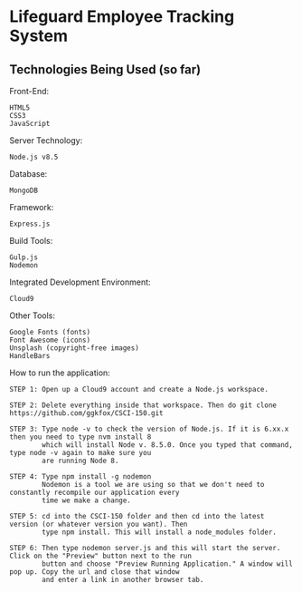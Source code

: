 # Lifeguard Employee Tracking System

## Technologies Being Used (so far)

Front-End:

	HTML5
	CSS3
	JavaScript

Server Technology: 

	Node.js v8.5

Database: 

	MongoDB

Framework: 

	Express.js

Build Tools:

	Gulp.js
	Nodemon

Integrated Development Environment: 

	Cloud9
	
Other Tools:

	Google Fonts (fonts)
	Font Awesome (icons)
	Unsplash (copyright-free images)
	HandleBars


How to run the application:

	STEP 1: Open up a Cloud9 account and create a Node.js workspace.
	
	STEP 2: Delete everything inside that workspace. Then do git clone https://github.com/ggkfox/CSCI-150.git
	
	STEP 3: Type node -v to check the version of Node.js. If it is 6.xx.x then you need to type nvm install 8 
		    which will install Node v. 8.5.0. Once you typed that command, type node -v again to make sure you
		    are running Node 8.
		    
	STEP 4: Type npm install -g nodemon
			Nodemon is a tool we are using so that we don't need to constantly recompile our application every 
			time we make a change.
	
	STEP 5: cd into the CSCI-150 folder and then cd into the latest version (or whatever version you want). Then
			type npm install. This will install a node_modules folder.
			
	STEP 6: Then type nodemon server.js and this will start the server. Click on the "Preview" button next to the run
			button and choose "Preview Running Application." A window will pop up. Copy the url and close that window
			and enter a link in another browser tab.